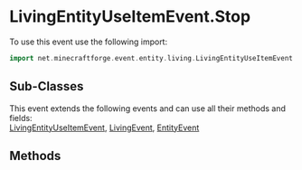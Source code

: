 # LivingEntityUseItemEvent.Stop

To use this event use the following import:
```groovy
import net.minecraftforge.event.entity.living.LivingEntityUseItemEvent.Stop
```

## Sub-Classes
This event extends the following events and can use all their methods and fields: <br>
[LivingEntityUseItemEvent](living_entity_use_item_event.md), [LivingEvent](living_event.md), [EntityEvent](entity_event.md)

## Methods
